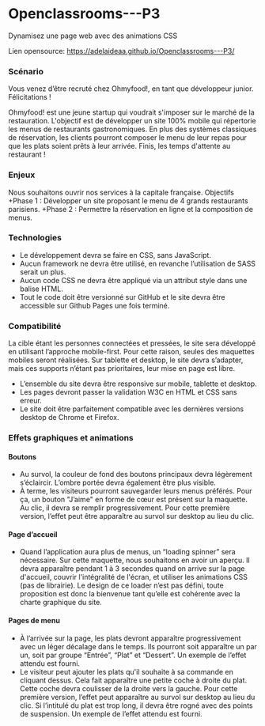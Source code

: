 # Openclassrooms---P3
Dynamisez une page web avec des animations CSS

Lien opensource: https://adelaideaa.github.io/Openclassrooms---P3/

### Scénario
Vous venez d’être recruté chez Ohmyfood!, en tant que développeur junior. Félicitations !

Ohmyfood! est une jeune startup qui voudrait s'imposer sur le marché de la restauration. L'objectif est de développer un site 100% mobile qui répertorie les menus de restaurants gastronomiques. En plus des systèmes classiques de réservation, les clients pourront composer le menu de leur repas pour que les plats soient prêts à leur arrivée. Finis, les temps d'attente au restaurant !

### Enjeux 

Nous souhaitons ouvrir nos services à la capitale française.
Objectifs
+Phase 1 : Développer un site proposant le menu de 4 grands restaurants parisiens.
+Phase 2 : Permettre la réservation en ligne et la composition de menus.

### Technologies

+ Le développement devra se faire en CSS, sans JavaScript.
+ Aucun framework ne devra être utilisé, en revanche l’utilisation de SASS serait un plus.
+ Aucun code CSS ne devra être appliqué via un attribut style dans une balise HTML.
+ Tout le code doit être versionné sur GitHub et le site devra être accessible sur Github Pages une fois terminé.

### Compatibilité

La cible étant les personnes connectées et pressées, le site sera développé en utilisant l’approche mobile-first. Pour cette raison, seules des maquettes mobiles seront réalisées.
Sur tablette et desktop, le site devra s’adapter, mais ces supports n’étant pas prioritaires, leur mise en page est libre.
+ L’ensemble du site devra être responsive sur mobile, tablette et desktop.
+ Les pages devront passer la validation W3C en HTML et CSS sans erreur.
+ Le site doit être parfaitement compatible avec les dernières versions desktop de Chrome et Firefox.

### Effets graphiques et animations

#### Boutons
+ Au survol, la couleur de fond des boutons principaux devra légèrement s’éclaircir. L’ombre portée devra également être plus visible.
+ À terme, les visiteurs pourront sauvegarder leurs menus préférés. Pour ça, un bouton "J’aime" en forme de cœur est présent sur la maquette. Au clic, il devra se remplir progressivement. Pour cette première version, l’effet peut être apparaître au survol sur desktop au lieu du clic.

#### Page d’accueil
+ Quand l’application aura plus de menus, un “loading spinner” sera nécessaire. Sur cette maquette, nous souhaitons en avoir un aperçu. Il devra apparaître pendant 1 à
3 secondes quand on arrive sur la page d'accueil, couvrir l'intégralité de l'écran, et utiliser les animations CSS (pas de librairie). Le design de ce loader n’est pas défini, toute proposition est donc la bienvenue tant qu’elle est cohérente avec la charte graphique du site.

#### Pages de menu
+ À l’arrivée sur la page, les plats devront apparaître progressivement avec un léger décalage dans le temps. Ils pourront soit apparaître un par un, soit par groupe “Entrée”, “Plat” et “Dessert”. Un exemple de l’effet attendu est fourni.
+ Le visiteur peut ajouter les plats qu'il souhaite à sa commande en cliquant dessus. Cela fait apparaître une petite coche à droite du plat. Cette coche devra coulisser de la droite vers la gauche. Pour cette première version, l’effet peut apparaître au survol sur desktop au lieu du clic. Si l’intitulé du plat est trop long, il devra être rogné avec des points de suspension. Un exemple de l’effet attendu est fourni.

